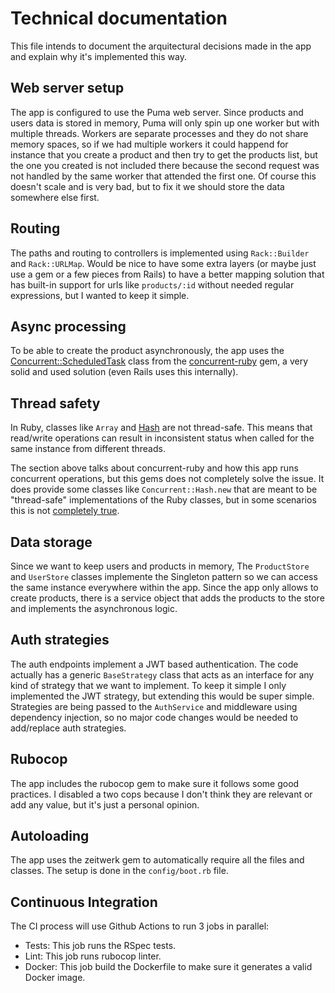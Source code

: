 # Technical documentation

This file intends to document the arquitectural decisions made in the app and explain why it's implemented this way.

## Web server setup
The app is configured to use the Puma web server. Since products and users data is stored in memory, Puma will only spin up one worker but with multiple threads.
Workers are separate processes and they do not share memory spaces, so if we had multiple workers it could happend for instance that you create a product and then try to get the products list, but the one you created is not included there because the second request was not handled by the same worker that attended the first one. Of course this doesn't scale and is very bad, but to fix it we should store the data somewhere else first.

## Routing
The paths and routing to controllers is implemented using `Rack::Builder` and `Rack::URLMap`. Would be nice to have some extra layers (or maybe just use a gem or a few pieces from Rails) to have a better mapping solution that has built-in support for urls like `products/:id` without needed regular expressions, but I wanted to keep it simple.

## Async processing
To be able to create the product asynchronously, the app uses the [Concurrent::ScheduledTask](https://ruby-concurrency.github.io/concurrent-ruby/master/Concurrent/ScheduledTask.html) class from the [concurrent-ruby](https://github.com/ruby-concurrency/concurrent-ruby) gem, a very solid and used solution (even Rails uses this internally).

## Thread safety
In Ruby, classes like `Array` and [Hash](https://bugs.ruby-lang.org/issues/19237#note-2) are not thread-safe. This means that read/write operations can result in inconsistent status when called for the same instance from different threads.

The section above talks about concurrent-ruby and how this app runs concurrent operations, but this gems does not completely solve the issue. It does provide some classes like `Concurrent::Hash.new` that are meant to be "thread-safe" implementations of the Ruby classes, but in some scenarios this is not [completely true](https://github.com/ruby-concurrency/concurrent-ruby/issues/929).

## Data storage
Since we want to keep users and products in memory, The `ProductStore` and `UserStore` classes implemente the Singleton pattern so we can access the same instance everywhere within the app. Since the app only allows to create products, there is a service object that adds the products to the store and implements the asynchronous logic.

## Auth strategies
The auth endpoints implement a JWT based authentication. The code actually has a generic `BaseStrategy` class that acts as an interface for any kind of strategy that we want to implement. To keep it simple I only implemented the JWT strategy, but extending this would be super simple.
Strategies are being passed to the `AuthService` and middleware using dependency injection, so no major code changes would be needed to add/replace auth strategies.

## Rubocop
The app includes the rubocop gem to make sure it follows some good practices. I disabled a two cops because I don't think they are relevant or add any value, but it's just a personal opinion.

## Autoloading
The app uses the zeitwerk gem to automatically require all the files and classes. The setup is done in the `config/boot.rb` file.

## Continuous Integration
The CI process will use Github Actions to run 3 jobs in parallel:
- Tests: This job runs the RSpec tests.
- Lint: This job runs rubocop linter.
- Docker: This job build the Dockerfile to make sure it generates a valid Docker image.
